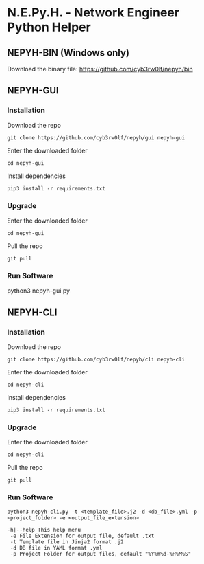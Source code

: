 # N.E.Py.H. - Network Engineer Python Helper

## NEPYH-BIN (Windows only)
Download the binary file:
https://github.com/cyb3rw0lf/nepyh/bin

## NEPYH-GUI
### Installation
Download the repo
```
git clone https://github.com/cyb3rw0lf/nepyh/gui nepyh-gui
```

Enter the downloaded folder
```
cd nepyh-gui
```

Install dependencies
```
pip3 install -r requirements.txt
```

### Upgrade
Enter the downloaded folder
```
cd nepyh-gui
```

Pull the repo
```
git pull
```

### Run Software
python3 nepyh-gui.py


## NEPYH-CLI
### Installation
Download the repo
```
git clone https://github.com/cyb3rw0lf/nepyh/cli nepyh-cli
```

Enter the downloaded folder
```
cd nepyh-cli
```

Install dependencies
```
pip3 install -r requirements.txt
```

### Upgrade
Enter the downloaded folder
```
cd nepyh-cli
```

Pull the repo
```
git pull
```

### Run Software
```
python3 nepyh-cli.py -t <template_file>.j2 -d <db_file>.yml -p <project_folder> -e <output_file_extension>
```

```
-h|--help This help menu
 -e File Extension for output file, default .txt
 -t Template file in Jinja2 format .j2
 -d DB file in YAML format .yml
 -p Project Folder for output files, default "%Y%m%d-%H%M%S"
```
